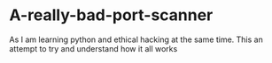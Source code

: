 # A-really-bad-port-scanner
As I am learning python and ethical hacking at the same time. This an attempt to try and understand how it all works
